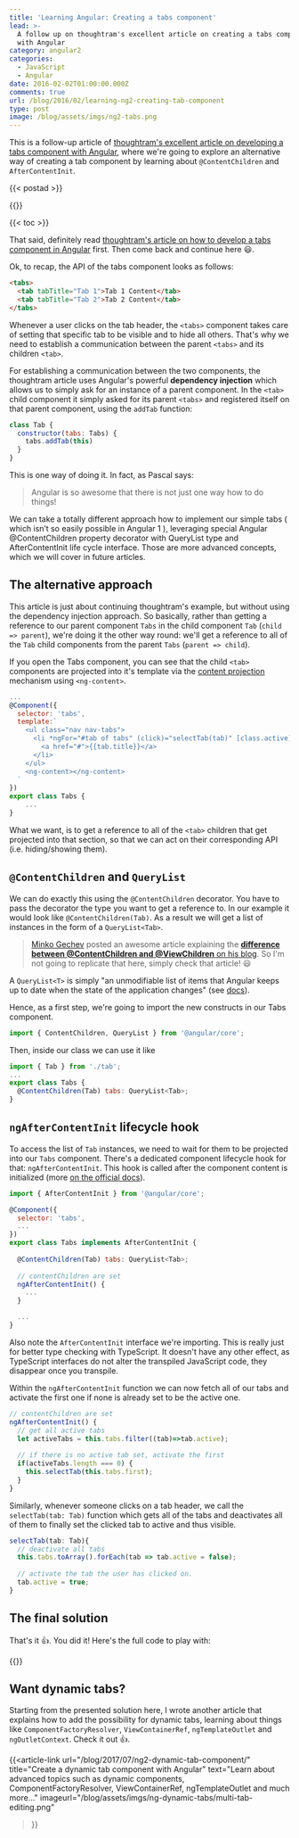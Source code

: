 ```yaml
---
title: 'Learning Angular: Creating a tabs component'
lead: >-
  A follow up on thoughtram's excellent article on creating a tabs components
  with Angular
category: angular2
categories:
  - JavaScript
  - Angular
date: 2016-02-02T01:00:00.000Z
comments: true
url: /blog/2016/02/learning-ng2-creating-tab-component
type: post
image: /blog/assets/imgs/ng2-tabs.png
---
```


<div class="article-intro">
	This is a follow-up article of <a href="http://blog.thoughtram.io/angular/2015/04/09/developing-a-tabs-component-in-angular-2.html" target="blank">thoughtram's excellent article on developing a tabs component with Angular</a>, where we're going to explore an alternative way of creating a tab component by learning about <code>@ContentChildren</code> and <code>AfterContentInit</code>.
</div>

{{< postad >}}

{{<warn-notice message="Contents are based on Angular version >=2" >}}
 

{{< toc >}}

That said, definitely read [thoughtram's article on how to develop a tabs component in Angular](http://blog.thoughtram.io/angular/2015/04/09/developing-a-tabs-component-in-angular-2.html) first. Then come back and continue here :smiley:.

Ok, to recap, the API of the tabs component looks as follows:

```html
<tabs>
  <tab tabTitle="Tab 1">Tab 1 Content</tab>
  <tab tabTitle="Tab 2">Tab 2 Content</tab>
</tabs>
```

Whenever a user clicks on the tab header, the `<tabs>` component takes care of setting that specific tab to be visible and to hide all others. That's why we need to establish a communication between the parent `<tabs>` and its children `<tab>`.

For establishing a communication between the two components, the thoughtram article uses Angular's powerful **dependency injection** which allows us to simply ask for an instance of a parent component. In the `<tab>` child component it simply asked for its parent `<tabs>` and registered itself on that parent component, using the `addTab` function:

```javascript
class Tab {
  constructor(tabs: Tabs) {
    tabs.addTab(this)
  }
}
```

This is one way of doing it. In fact, as Pascal says:

> Angular is so awesome that there is not just one way how to do things!
> 
We can take a totally different approach how to implement our simple tabs ( which isn’t so easily possible in Angular 1 ), leveraging special Angular @ContentChildren property decorator with QueryList type and AfterContentInit life cycle interface. Those are more advanced concepts, which we will cover in future articles.

## The alternative approach

This article is just about continuing thoughtram's example, but without using the dependency injection approach. So basically, rather than getting a reference to our parent component `Tabs` in the child component `Tab` (`child => parent`), we're doing it the other way round: we'll get a reference to all of the `Tab` child components from the parent `Tabs` (`parent => child`).

If you open the Tabs component, you can see that the child `<tab>` components are projected into it's template via the [content projection](http://juristr.com/blog/2016/01/ng2-multi-content-projection) mechanism using `<ng-content>`.

```javascript
...
@Component({
  selector: 'tabs',
  template:`
    <ul class="nav nav-tabs">
      <li *ngFor="#tab of tabs" (click)="selectTab(tab)" [class.active]="tab.active">
        <a href="#">{{tab.title}}</a>
      </li>
    </ul>
    <ng-content></ng-content>
  `
})
export class Tabs {
    ...
}
```

What we want, is to get a reference to all of the `<tab>` children that get projected into that section, so that we can act on their corresponding API (i.e. hiding/showing them).

## `@ContentChildren` and `QueryList`

We can do exactly this using the `@ContentChildren` decorator. You have to pass the decorator the type you want to get a reference to. In our example it would look like `@ContentChildren(Tab)`. As a result we will get a list of instances in the form of a `QueryList<Tab>`.

> [Minko Gechev](https://twitter.com/mgechev) posted an awesome article explaining the [**difference between @ContentChildren and @ViewChildren** on his blog](http://blog.mgechev.com/2016/01/23/angular2-viewchildren-contentchildren-difference-viewproviders/). So I'm not going to replicate that here, simply check that article! :smiley:

A `QueryList<T>` is simply "an unmodifiable list of items that Angular keeps up to date when the state of the application changes" (see [docs](https://angular.io/docs/ts/latest/api/core/QueryList-class.html)).

Hence, as a first step, we're going to import the new constructs in our Tabs component.

```javascript
import { ContentChildren, QueryList } from '@angular/core';
```

Then, inside our class we can use it like

```javascript
import { Tab } from './tab';
...
export class Tabs {
  @ContentChildren(Tab) tabs: QueryList<Tab>;
}
```

## `ngAfterContentInit` lifecycle hook

To access the list of `Tab` instances, we need to wait for them to be projected into our `Tabs` component. There's a dedicated component lifecycle hook for that: `ngAfterContentInit`. This hook is called after the component content is initialized (more [on the official docs](https://angular.io/docs/ts/latest/guide/lifecycle-hooks.html)).

```javascript
import { AfterContentInit } from '@angular/core';

@Component({
  selector: 'tabs',
  ...
})
export class Tabs implements AfterContentInit {
  
  @ContentChildren(Tab) tabs: QueryList<Tab>;
  
  // contentChildren are set
  ngAfterContentInit() {
    ...
  }

  ...
}
```

Also note the `AfterContentInit` interface we're importing. This is really just for better type checking with TypeScript. It doesn't have any other effect, as TypeScript interfaces do not alter the transpiled JavaScript code, they disappear once you transpile.

Within the `ngAfterContentInit` function we can now fetch all of our tabs and activate the first one if none is already set to be the active one.

```javascript
// contentChildren are set
ngAfterContentInit() {
  // get all active tabs
  let activeTabs = this.tabs.filter((tab)=>tab.active);
  
  // if there is no active tab set, activate the first
  if(activeTabs.length === 0) {
    this.selectTab(this.tabs.first);
  }
}
```

Similarly, whenever someone clicks on a tab header, we call the `selectTab(tab: Tab)` function which gets all of the tabs and deactivates all of them to finally set the clicked tab to active and thus visible.

```javascript
selectTab(tab: Tab){
  // deactivate all tabs
  this.tabs.toArray().forEach(tab => tab.active = false);
  
  // activate the tab the user has clicked on.
  tab.active = true;
}
```

## The final solution

That's it :+1:. You did it! Here's the full code to play with:

<!-- {{<plunker plunker_url="https://embed.plnkr.co/afhLA8wHw9LRnzwwTT3M/">}}
  -->

{{<stackblitz uid="edit/angular-tabs-example" >}}
 

## Want dynamic tabs?

Starting from the presented solution here, I wrote another article that explains how to add the possibility for dynamic tabs, learning about things like <code>ComponentFactoryResolver</code>, <code>ViewContainerRef</code>, <code>ngTemplateOutlet</code> and <code>ngOutletContext</code>. Check it out :+1:.

{{<article-link
    url="/blog/2017/07/ng2-dynamic-tab-component/"
    title="Create a dynamic tab component with Angular"
    text="Learn about advanced topics such as dynamic components, ComponentFactoryResolver, ViewContainerRef, ngTemplateOutlet and much more..."
    imageurl="/blog/assets/imgs/ng-dynamic-tabs/multi-tab-editing.png"
>}}


